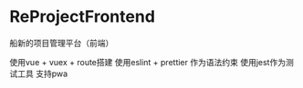 # ReProjectFrontend

船新的项目管理平台（前端）

使用vue + vuex + route搭建
使用eslint + prettier 作为语法约束
使用jest作为测试工具
支持pwa